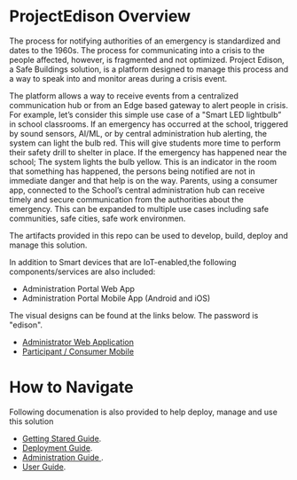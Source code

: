 # ProjectEdison Overview

The process for notifying authorities of an emergency is standardized and dates to the 1960s. The process for communicating into a crisis to the people affected, however, is fragmented and not optimized. Project Edison, a Safe Buildings solution, is a platform designed to manage this process and a way to speak into and monitor areas during a crisis event.	

The platform allows a way to receive events from a centralized communication hub or from an Edge based gateway to alert people in crisis. For example, let’s consider this simple use case of a "Smart LED lightbulb” in school classrooms. If an emergency has occurred at the school, triggered by sound sensors, AI/ML, or by central administration hub alerting, the system can light the bulb red. This will give students more time to perform their safety drill to shelter in place. If the emergency has happened near the school; The system lights the bulb yellow. This is an indicator in the room that something has happened, the persons being notified are not in immediate danger and that help is on the way. Parents, using a consumer app, connected to the School’s central administration hub can receive timely and secure communication from the authorities about the emergency. This can be expanded to multiple use cases including safe communities, safe cities, safe work environmen.

The artifacts provided in this repo can be used to develop, build, deploy and manage this solution.

In addition to Smart devices that are IoT-enabled,the following components/services are also included:

- Administration Portal Web App
- Administration Portal Mobile App (Android and iOS)

The visual designs can be found at the links below.  The password is "edison".

- [Administrator Web Application](https://bluemetal.invisionapp.com/share/A6OD7ASGYV5)
- [Participant / Consumer Mobile](https://bluemetal.invisionapp.com/share/QROD8PIE6UK)

 # How to Navigate

Following documenation is also provided to help deploy, manage and use this solution
- [Getting Stared Guide](https://github.com/sysgain/ProjectEdison/blob/master/documents/GettingStarted.md).
- [Deployment Guide](https://github.com/sysgain/ProjectEdison/blob/master/documents/Deployment%20Guide.md).
- [Administration Guide ](https://github.com/sysgain/ProjectEdison/blob/master/documents/Admin%20Guide.md).
- [User Guide](https://github.com/sysgain/ProjectEdison/blob/master/documents/User%20Guide.md).
